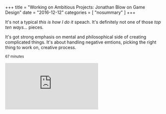 +++
title = "Working on Ambitious Projects: Jonathan Blow on Game Design"
date =  "2016-12-12"
categories = [ "nosummary" ]
+++

It's not a typical <i>this is how I do it</i> speach. It's definitely not one of those <i>top ten ways&#8230;</i> pieces.

It's got strong emphasis on mental and philosophical side of creating complicated things.
It's about handling negative emtions, picking the right thing to work on, creative process. 

<small>67 minutes</small>
<div class="wrapper--nopad"> 
<div class="video">
<iframe src="https://www.youtube.com/embed/d0m0jIzJfiQ" frameborder="0" allowfullscreen></iframe>
</div>
</div>

